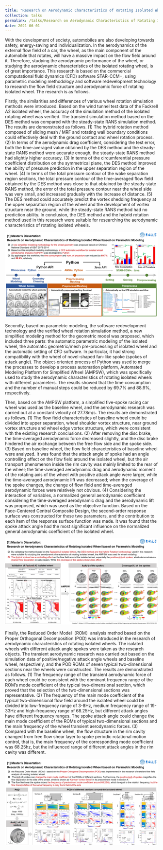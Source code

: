 ```yaml
---
title: "Research on Aerodynamic Characteristics of Rotating Isolated Wheel based on Parametric Modeling"
collection: talks
permalink: /talks/Research on Aerodynamic Characteristics of Rotating Isolated Wheel based on Parametric Modeling
date: 2021-06-01
---
```


With the development of society, automobiles are also developing towards safety, energy-saving and individualization. In the aerodynamics of the external flow field of a car, the wheel, as the main component of the automobile that rotates, will have a massive impact on the flow field around it. Therefore, studying the aerodynamic performance of the wheel, or studying the aerodynamic characteristics of the isolated rotating wheel, is of great importance. This research is based on the commercial computational fluid dynamics (CFD) software STAR-CCM+, using parametric modeling methodology and software redevelopment technology to research the flow field structure and aerodynamic force of rotating isolated wheel. The research is as follows.

Firstly, the similarities and differences of various wheel rotation simulation methods were introduced. Based on the wind tunnel test data of the Fackrell A2 isolated wheel, the accuracy of the simulation method of the isolated rotating wheel was verified. The transient simulation method based on the DES method was compared with the steady-state RANS simulation method. The results are demonstrated as follows.
(1) The hybrid rotation method composed of sliding mesh / MRF and rotating wall boundary conditions could effectively deal with the ground contact and wheel rotation process. 
(2) In terms of the aerodynamic drag coefficient, considering the test error, both the time-averaged value obtained by the DES method and the steady-state RANS method were accurate enough, the steady-state RANS method had slightly higher accuracy. 
(3) In terms of the circumferential pressure coefficient distribution on the symmetrical plane, the DES method improved the ability of pressure prediction in the upper separation region of the wheel. 
(4) In terms of the total pressure contour of the wake separation region sections, the total pressure contour of the time-averaged flow field obtained by the DES method was close to that obtained by the steady-state RANS method, the error of the total pressure contour near the wheel side was very small, and increased gradually with the increase of distance. 
(5) The DES method could accurately predict the vortex shedding frequency at the upper separation region of the wheel and the development of vortex structure near the ground, while the steady-state RANS method had no prediction ability. In conclusion, the DES method and the hybrid rotation method used in this research were suitable for researching the aerodynamic characteristics of rotating isolated wheels.

![AMPSW](../images/Research%20on%20Aerodynamic%20Characteristics%20of%20Rotating%20Isolated%20Wheel%20based%20on%20Parametric%20Modeling-1.png)

Secondly, based on parametric modeling, the software redevelopment technology and the verified wheel rotation simulation method, a new simplified modeling method for the geometric model was proposed, which included three parts: the automatic parametric modeling of the isolated wheel, the automatic geometric/mesh pre-processing of isolated wheel and the automatic setting of CFD software. In particular, it had strong compatibility with the wheel of novel-shaped fan-like spoke (spokes of attack angle). The object-oriented process of Python was used to merge the processes to develop a process automation platform, Automated Modeling Platform for Simplified Wheel (AMPSW), which was specifically used to study the aerodynamic characteristics of rotating isolated wheels with different parameters. The results showed that the time consumption and the number of manual steps could be reduced by 69.7% and 88.9%, respectively.

Then, based on the AMPSW platform, a simplified five-spoke racing car wheel was used as the baseline wheel, and the aerodynamic research was carried out at a constant velocity of 27.78m/s. The results are demonstrated as follows.
(1) The flow field characteristics of baseline wheel could be divided into upper separation, wheel shoulder vortex structure, near ground vortex structure and wheel edge vortex structure, which were consistent with the existing research conclusions.
(2) After removing the disc brake, the time-averaged aerodynamic force decreased slightly, and the disc brake hindered the air exchange between the free flow side and the spoke side.
(3) Based on baseline wheel, the flow field characteristics of baseline wheel were analyzed. It was found that the attack angle of spoke had an angle controlling effect on the flow field around the isolated wheel, but the air transport phenomenon inside the rim cavity was mainly limited to the rear of the wheel; the time-averaged aerodynamic drag and aerodynamic moment of the rotating axis of the wheel with positive attack angle were larger, while the time-averaged aerodynamic lift was decreased; when the coverage of the spoke changes, the change of flow field and time-averaged aerodynamic forces were relatively not obvious.
(4) Considering the interaction of variables, a normalized general aerodynamic coefficient considering the time-averaged aerodynamic drag and the aerodynamic lift was proposed, which was used as the objective function. Based on the Face-Centered Central Composite Design, the second-order response surface was constructed for these two parameters, and the contribution to each item of the response surface function was made. It was found that the spoke attack angle had the most significant influence on the normalized general aerodynamic coefficient of the isolated wheel.

![Validation and Flow Analysis](../images/Research%20on%20Aerodynamic%20Characteristics%20of%20Rotating%20Isolated%20Wheel%20based%20on%20Parametric%20Modeling-2.png)

Finally, the Reduced Order Model（ROM）analysis method based on the Proper Orthogonal Decomposition (POD) was introduced in the research of aerodynamic characteristics of rotating isolated wheels. The isolated wheels with different attack angle spokes were taken as the research objects. The transient aerodynamic research was carried out based on the simulation data of positive/negative attack angle wheels and baseline wheel, respectively, and the POD ROMs of seven typical two-dimensional sections near the wheels were constructed. The results are demonstrated as follows.
(1) The frequency range of the transient aerodynamic force of each wheel could be consistent with the dominant frequency range of the ROM’s mode coefficient of the typical two-dimensional section, which proved that the selection of the two-dimensional sections was representative.
(2) The frequency of the main mode coefficient of the typical two-dimensional flow field around the isolated wheel could be divided into low-frequency range of 3-8Hz, medium frequency range of 19-33Hz and high-frequency range of 68.25Hz, but different attack angles have different frequency ranges. The spoke attack angle could change the main mode coefficient of the ROMs of typical two-dimensional sections and the main frequency of the wheel transient aerodynamic forces.
(3) Compared with the baseline wheel, the flow structure in the rim cavity changed from free flow shear layer to spoke periodic rotational motion control, that is, the main frequency of the corresponding mode coefficient was 68.25hz, but the influenced range of different attack angles in the rim cavity was different.

![POD Analysis](../images/Research%20on%20Aerodynamic%20Characteristics%20of%20Rotating%20Isolated%20Wheel%20based%20on%20Parametric%20Modeling-3.png)


